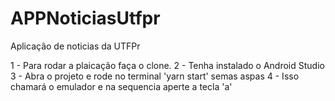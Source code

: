 # APPNoticiasUtfpr
Aplicação de noticias da UTFPr


1 - Para rodar a plaicação faça o clone.
2 - Tenha instalado o Android Studio
3 - Abra o projeto e rode no terminal 'yarn start' semas aspas
4 - Isso chamará o emulador e na sequencia aperte a tecla 'a'



